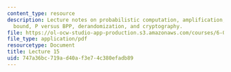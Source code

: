 ```yaml
---
content_type: resource
description: Lecture notes on probabilistic computation, amplification, the Chernoff
  bound, P versus BPP, derandomization, and cryptography.
file: https://ol-ocw-studio-app-production.s3.amazonaws.com/courses/6-080-great-ideas-in-theoretical-computer-science-spring-2008/747a36bc719ad40af3e74c380efadb89_lec15.pdf
file_type: application/pdf
resourcetype: Document
title: Lecture 15
uid: 747a36bc-719a-d40a-f3e7-4c380efadb89
---
```

